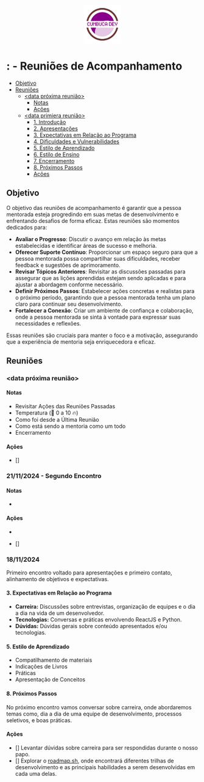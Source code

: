 <!-- markdownlint-disable MD024 -->

<div align="center">
  <picture>
    <source
      media="(prefers-color-scheme: dark)"
      srcset="https://github.com/cumbucadev/design/raw/main/images/logo-dark-transparent.png"
    >
    <img
      alt="Logo do Cumbuca Dev"
      src="https://github.com/cumbucadev/design/raw/main/images/logo-light-transparent.png"
      width="20%"
    >
  </picture>
</div>

# <nome pessoa mentorada> : <nome pessoa mentora> - Reuniões de Acompanhamento

- [Objetivo](#objetivo)
- [Reuniões](#reuniões)
  - [<data próxima reunião>](#)
    - [Notas](#notas)
    - [Ações](#ações)
  - [<data primiera reunião>](#-1)
    - [1. Introdução](#1-introdução)
    - [2. Apresentações](#2-apresentações)
    - [3. Expectativas em Relação ao Programa](#3-expectativas-em-relação-ao-programa)
    - [4. Dificuldades e Vulnerabilidades](#4-dificuldades-e-vulnerabilidades)
    - [5. Estilo de Aprendizado](#5-estilo-de-aprendizado)
    - [6. Estilo de Ensino](#6-estilo-de-ensino)
    - [7. Encerramento](#7-encerramento)
    - [8. Próximos Passos](#8-próximos-passos)
    - [Ações](#ações-1)

## Objetivo

O objetivo das reuniões de acompanhamento é garantir que a pessoa mentorada esteja progredindo em
suas metas de desenvolvimento e enfrentando desafios de forma eficaz. Estas reuniões são momentos
dedicados para:

- **Avaliar o Progresso**: Discutir o avanço em relação às metas estabelecidas e identificar áreas
  de sucesso e melhoria.
- **Oferecer Suporte Contínuo**: Proporcionar um espaço seguro para que a pessoa mentorada possa
  compartilhar suas dificuldades, receber feedback e sugestões de aprimoramento.
- **Revisar Tópicos Anteriores**: Revisitar as discussões passadas para assegurar que as lições
  aprendidas estejam sendo aplicadas e para ajustar a abordagem conforme necessário.
- **Definir Próximos Passos**: Estabelecer ações concretas e realistas para o próximo período,
  garantindo que a pessoa mentorada tenha um plano claro para continuar seu desenvolvimento.
- **Fortalecer a Conexão**: Criar um ambiente de confiança e colaboração, onde a pessoa mentorada se
  sinta à vontade para expressar suas necessidades e reflexões.

Essas reuniões são cruciais para manter o foco e a motivação, assegurando que a experiência de
mentoria seja enriquecedora e eficaz.

## Reuniões

### <data próxima reunião>

<!-- Inserir informações relevantes -->

#### Notas

- Revisitar Ações das Reuniões Passadas
- Temperatura (🧊 0 a 10 🔥)
- Como foi desde a Última Reunião
- Como está sendo a mentoria como um todo
- Encerramento

#### Ações

<!-- Utilize esta seção para listar as tarefas acordadas durante a reunião. Acompanhe o status de
cada ação e marque como concluída assim que for finalizada. -->

- [] <!-- @<pessoa> realizar <tarefa X> -->

### 21/11/2024 - Segundo Encontro

#### Notas

- 

#### Ações

- 

- [] <!-- @<pessoa> realizar <tarefa X> -->

### 18/11/2024

Primeiro encontro voltado para apresentações e primeiro contato, alinhamento de objetivos e expectativas.

#### 3. Expectativas em Relação ao Programa

- **Carreira:** Discussões sobre entrevistas, organização de equipes e o dia a dia na vida de um desenvolvedor.
- **Tecnologias:** Conversas e práticas envolvendo ReactJS e Python.
- **Dúvidas:** Dúvidas gerais sobre conteúdo apresentados e/ou tecnologias.

#### 5. Estilo de Aprendizado

- Compatilhamento de materiais
- Indicações de Livros
- Práticas
- Apresentação de Conceitos

#### 8. Próximos Passos

No próximo encontro vamos conversar sobre carreira, onde abordaremos temas como, dia a dia de uma equipe de desenvolvimento, processos seletivos, e boas práticas.

#### Ações

- [] Levantar dúvidas sobre carreira para ser respondidas durante o nosso papo.
- [] Explorar o [roadmap.sh](https://roadmap.sh/roadmaps), onde encontrará diferentes trilhas de desenvolvimento e as principais habilidades a serem desenvolvidas em cada uma delas.
